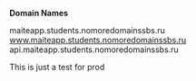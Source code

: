 **Domain Names**

maiteapp.students.nomoredomainssbs.ru
www.maiteapp.students.nomoredomainssbs.ru
api.maiteapp.students.nomoredomainssbs.ru

This is just a test for prod
